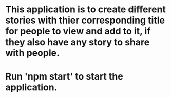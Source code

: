 # This application is to create different stories with thier corresponding title for people to view and add to it, if they also have any story to share with people.

# Run 'npm start' to start the application.